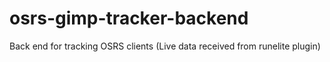 # osrs-gimp-tracker-backend
Back end for tracking OSRS clients (Live data received from runelite plugin)
